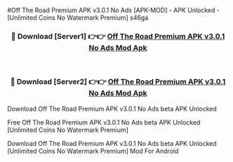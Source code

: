 #Off The Road Premium APK v3.0.1 No Ads [APK-MOD] - APK Unlocked - [Unlimited Coins No Watermark Premium] s46ga



<div align="center">

<h3>🔴 Download [Server1] 👉👉 <a href="https://momento.my/?title=Off_The_Road_Premium_APK_v3.0.1_No_Ads">Off The Road Premium APK v3.0.1 No Ads Mod Apk</a></h3><br>

<h3>🔴 Download [Server2] 👉👉 <a href="https://momento.my/?title=Off_The_Road_Premium_APK_v3.0.1_No_Ads">Off The Road Premium APK v3.0.1 No Ads Mod Apk</a></h3>
</div>



Download Off The Road Premium APK v3.0.1 No Ads beta APK Unlocked

Free Off The Road Premium APK v3.0.1 No Ads beta APK Unlocked [Unlimited Coins No Watermark Premium]

Download Off The Road Premium APK v3.0.1 No Ads beta APK Unlocked [Unlimited Coins No Watermark Premium] Mod For Android
